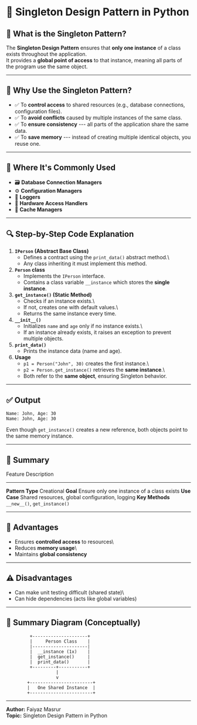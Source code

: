 # 🧩 Singleton Design Pattern in Python

## 🧠 What is the Singleton Pattern?

The **Singleton Design Pattern** ensures that **only one instance** of a
class exists throughout the application.\
It provides a **global point of access** to that instance, meaning all
parts of the program use the same object.

------------------------------------------------------------------------

## 🎯 Why Use the Singleton Pattern?

-   ✅ To **control access** to shared resources (e.g., database
    connections, configuration files).
-   ✅ To **avoid conflicts** caused by multiple instances of the same
    class.
-   ✅ To **ensure consistency** --- all parts of the application share
    the same data.
-   ✅ To **save memory** --- instead of creating multiple identical
    objects, you reuse one.

------------------------------------------------------------------------

## 🧰 Where It's Commonly Used

-   🗃 **Database Connection Managers**
-   ⚙️ **Configuration Managers**
-   🧾 **Loggers**
-   🔌 **Hardware Access Handlers**
-   🧠 **Cache Managers**

------------------------------------------------------------------------

## 🔍 Step-by-Step Code Explanation

1.  **`IPerson` (Abstract Base Class)**
    -   Defines a contract using the `print_data()` abstract method.\
    -   Any class inheriting it must implement this method.
2.  **`Person` class**
    -   Implements the `IPerson` interface.
    -   Contains a class variable `__instance` which stores the **single
        instance**.
3.  **`get_instance()` (Static Method)**
    -   Checks if an instance exists.\
    -   If not, creates one with default values.\
    -   Returns the same instance every time.
4.  **`__init__()`**
    -   Initializes `name` and `age` only if no instance exists.\
    -   If an instance already exists, it raises an exception to prevent
        multiple objects.
5.  **`print_data()`**
    -   Prints the instance data (name and age).
6.  **Usage**
    -   `p1 = Person("John", 30)` creates the first instance.\
    -   `p2 = Person.get_instance()` retrieves the **same instance**.\
    -   Both refer to the **same object**, ensuring Singleton behavior.

------------------------------------------------------------------------

## ✅ Output

    Name: John, Age: 30
    Name: John, Age: 30

Even though `get_instance()` creates a new reference, both objects point
to the same memory instance.

------------------------------------------------------------------------

## 🧠 Summary

  Feature            Description
  ------------------ -------------------------------------------------
  **Pattern Type**   Creational
  **Goal**           Ensure only one instance of a class exists
  **Use Case**       Shared resources, global configuration, logging
  **Key Methods**    `__new__()`, `get_instance()`

------------------------------------------------------------------------

## 🚀 Advantages

-   Ensures **controlled access** to resources\
-   Reduces **memory usage**\
-   Maintains **global consistency**

------------------------------------------------------------------------

## ⚠️ Disadvantages

-   Can make unit testing difficult (shared state)\
-   Can hide dependencies (acts like global variables)

------------------------------------------------------------------------

## 🧩 Summary Diagram (Conceptually)

             +---------------------+
             |     Person Class    |
             |---------------------|
             |  __instance (1x)    |
             |  get_instance()     |
             |  print_data()       |
             +---------+-----------+
                       |
                       v
            +------------------------+
            |   One Shared Instance  |
            +------------------------+

------------------------------------------------------------------------

**Author:** Faiyaz Masrur\
**Topic:** Singleton Design Pattern in Python
